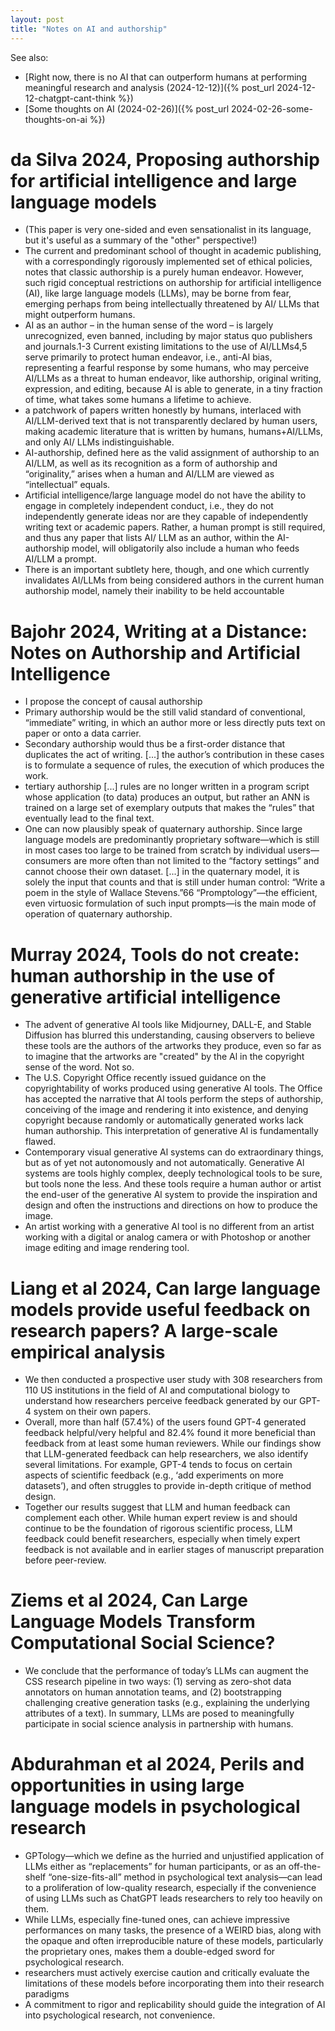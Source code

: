```yaml
---
layout: post
title: "Notes on AI and authorship"
---
```


See also:
- [Right now, there is no AI that can outperform humans at performing meaningful research and analysis (2024-12-12)]({% post_url 2024-12-12-chatgpt-cant-think %})
- [Some thoughts on AI (2024-02-26)]({% post_url 2024-02-26-some-thoughts-on-ai %})

# da Silva 2024, Proposing authorship for artificial intelligence and large language models
- (This paper is very one-sided and even sensationalist in its language, but it's useful as a summary of the "other" perspective!)
- The current and predominant school of thought in academic publishing, with a correspondingly rigorously implemented set of ethical policies, notes that classic authorship is a purely human endeavor. However, such rigid conceptual restrictions on authorship for artificial intelligence (AI), like large language models (LLMs), may be borne from fear, emerging perhaps from being intellectually threatened by AI/ LLMs that might outperform humans.
- AI as an author – in the human sense of the word – is largely unrecognized, even banned, including by major status quo publishers and journals.1-3 Current existing limitations to the use of AI/LLMs4,5 serve primarily to protect human endeavor, i.e., anti-AI bias, representing a fearful response by some humans, who may perceive AI/LLMs as a threat to human endeavor, like authorship, original writing, expression, and editing, because AI is able to generate, in a tiny fraction of time, what takes some humans a lifetime to achieve.
- a patchwork of papers written honestly by humans, interlaced with AI/LLM-derived text that is not transparently declared by human users, making academic literature that is written by humans, humans+AI/LLMs, and only AI/ LLMs indistinguishable.
- AI-authorship, defined here as the valid assignment of authorship to an AI/LLM, as well as its recognition as a form of authorship and “originality,” arises when a human and AI/LLM are viewed as “intellectual” equals.
- Artificial intelligence/large language model do not have the ability to engage in completely independent conduct, i.e., they do not independently generate ideas nor are they capable of independently writing text or academic papers. Rather, a human prompt is still required, and thus any paper that lists AI/ LLM as an author, within the AI-authorship model, will obligatorily also include a human who feeds AI/LLM a prompt.
- There is an important subtlety here, though, and one which currently invalidates AI/LLMs from being considered authors in the current human authorship model, namely their inability to be held accountable

# Bajohr 2024, Writing at a Distance: Notes on Authorship and Artificial Intelligence
- I propose the concept of causal authorship
- Primary authorship would be the still valid standard of conventional, “immediate” writing, in which an author more or less directly puts text on paper or onto a data carrier.
- Secondary authorship would thus be a first-order distance that duplicates the act of writing. [...] the author’s contribution in these cases is to formulate a sequence of rules, the execution of which produces the work.
- tertiary authorship [...] rules are no longer written in a program script whose application (to data) produces an output, but rather an ANN is trained on a large set of exemplary outputs that makes the “rules” that eventually lead to the final text.
- One can now plausibly speak of quaternary authorship. Since large language models are predominantly proprietary software—which is still in most cases too large to be trained from scratch by individual users—consumers are more often than not limited to the “factory settings” and cannot choose their own dataset. [...] in the quaternary model, it is solely the input that counts and that is still under human control: “Write a poem in the style of Wallace Stevens.”66 “Promptology”—the efficient, even virtuosic formulation of such input prompts—is the main mode of operation of quaternary authorship.

# Murray 2024, Tools do not create: human authorship in the use of generative artificial intelligence
- The advent of generative Al tools like Midjourney, DALL-E, and Stable Diffusion has blurred this understanding, causing observers to believe these tools are the authors of the artworks they produce, even so far as to imagine that the artworks are "created" by the Al in the copyright sense of the word. Not so.
- The U.S. Copyright Office recently issued guidance on the copyrightability of works produced using generative Al tools. The Office has accepted the narrative that Al tools perform the steps of authorship, conceiving of the image and rendering it into existence, and denying copyright because randomly or automatically generated works lack human authorship. This interpretation of generative Al is fundamentally flawed.
- Contemporary visual generative Al systems can do extraordinary things, but as of yet not autonomously and not automatically. Generative Al systems are tools highly complex, deeply technological tools to be sure, but tools none the less. And these tools require a human author or artist the end-user of the generative Al system to provide the inspiration and design and often the instructions and directions on how to produce the image.
- An artist working with a generative Al tool is no different from an artist working with a digital or analog camera or with Photoshop or another image editing and image rendering tool.

# Liang et al 2024, Can large language models provide useful feedback on research papers? A large-scale empirical analysis
- We then conducted a prospective user study with 308 researchers from 110 US institutions in the field of AI and computational biology to understand how researchers perceive feedback generated by our GPT-4 system on their own papers.
- Overall, more than half (57.4%) of the users found GPT-4 generated feedback helpful/very helpful and 82.4% found it more beneficial than feedback from at least some human reviewers. While our findings show that LLM-generated feedback can help researchers, we also identify several limitations. For example, GPT-4 tends to focus on certain aspects of scientific feedback (e.g., ‘add experiments on more datasets’), and often struggles to provide in-depth critique of method design.
- Together our results suggest that LLM and human feedback can complement each other. While human expert review is and should continue to be the foundation of rigorous scientific process, LLM feedback could benefit researchers, especially when timely expert feedback is not available and in earlier stages of manuscript preparation before peer-review.

# Ziems et al 2024, Can Large Language Models Transform Computational Social Science?
- We conclude that the performance of today’s LLMs can augment the CSS research pipeline in two ways: (1) serving as zero-shot data annotators on human annotation teams, and (2) bootstrapping challenging creative generation tasks (e.g., explaining the underlying attributes of a text). In summary, LLMs are posed to meaningfully participate in social science analysis in partnership with humans.

# Abdurahman et al 2024, Perils and opportunities in using large language models in psychological research
- GPTology—which we define as the hurried and unjustified application of LLMs either as “replacements” for human participants, or as an off-the-shelf “one-size-fits-all” method in psychological text analysis—can lead to a proliferation of low-quality research, especially if the convenience of using LLMs such as ChatGPT leads researchers to rely too heavily on them.
- While LLMs, especially fine-tuned ones, can achieve impressive performances on many tasks, the presence of a WEIRD bias, along with the opaque and often irreproducible nature of these models, particularly the proprietary ones, makes them a double-edged sword for psychological research.
- researchers must actively exercise caution and critically evaluate the limitations of these models before incorporating them into their research paradigms
- A commitment to rigor and replicability should guide the integration of AI into psychological research, not convenience.
